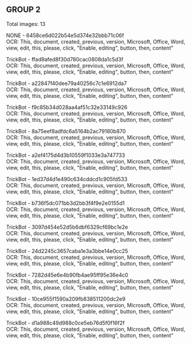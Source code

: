 ## GROUP 2
Total images: 13  

NONE - 6458ce6d022b54e5d374e32bbb71c06f  
OCR: This, document, created, previous, version, Microsoft, Office, Word, view, edit, this, please, click, "Enable, editing", button, then, content"  

TrickBot - ffad9afed8f30d780cac0808da1c5d3f  
OCR: This, document, created, previous, version, Microsoft, Office, Word, view, edit, this, please, click, "Enable, editing", button, then, content"  

TrickBot - a22847f40dee79a40256c7c1e6912da7  
OCR: This, document, created, previous, version, Microsoft, Office, Word, view, edit, this, please, click, "Enable, editing", button, then, content"  

TrickBot - f9c85b34d028aa4af51c32e33149c926  
OCR: This, document, created, previous, version, Microsoft, Office, Word, view, edit, this, please, click, "Enable, editing", button, then, content"  

TrickBot - 8a75eef8adfdc6a5164b2ac79180b870  
OCR: This, document, created, previous, version, Microsoft, Office, Word, view, edit, this, please, click, "Enable, editing", button, then, content"  

TrickBot - a2ef4175d4d3b10559f1033e3a747733  
OCR: This, document, created, previous, version, Microsoft, Office, Word, view, edit, this, please, click, "Enable, editing", button, then, content"  

TrickBot - 1ed37d4d1e490c634cddcd1c905fd533  
OCR: This, document, created, previous, version, Microsoft, Office, Word, view, edit, this, please, click, "Enable, editing", button, then, content"  

TrickBot - b736f5dc071bb3d2bb3f4f9e2e0155d1  
OCR: This, document, created, previous, version, Microsoft, Office, Word, view, edit, this, please, click, "Enable, editing", button, then, content"  

TrickBot - 3097d454e52d5b6dbf6329cf69bc1e2e  
OCR: This, document, created, previous, version, Microsoft, Office, Word, view, edit, this, please, click, "Enable, editing", button, then, content"  

TrickBot - 24d2245c3657caba1e3a3bbe14e0cc25  
OCR: This, document, created, previous, version, Microsoft, Office, Word, view, edit, this, please, click, "Enable, editing", button, then, content"  

TrickBot - 7282d45e6e4b90fb4ae95ff95e36e4c0  
OCR: This, document, created, previous, version, Microsoft, Office, Word, view, edit, this, please, click, "Enable, editing", button, then, content"  

TrickBot - 10ce955f1590a209fb838511200dc2e9  
OCR: This, document, created, previous, version, Microsoft, Office, Word, view, edit, this, please, click, "Enable, editing", button, then, content"  

TrickBot - d1a988c49d988c0ce5eb76d5f0f16f2f  
OCR: This, document, created, previous, version, Microsoft, Office, Word, view, edit, this, please, click, "Enable, editing", button, then, content"  

